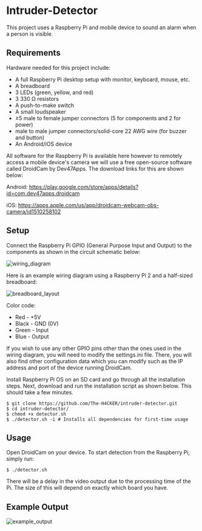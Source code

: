 # Intruder-Detector
This project uses a Raspberry Pi and mobile device to sound an alarm when a person is visible. 

## Requirements
Hardware needed for this project include:
- A full Raspberry Pi desktop setup with monitor, keyboard, mouse, etc.
- A breadboard 
- 3 LEDs (green, yellow, and red)
- 3 330 Ω resistors
- A push-to-make switch
- A small loudspeaker
- ≥5 male to female jumper connectors (5 for components and 2 for power)
- male to male jumper connectors/solid-core 22 AWG wire (for buzzer and button)
- An Android/iOS device

All software for the Raspberry Pi is available here however to remotely access a mobile device's camera we will use a free open-source software called DroidCam by Dev47Apps. 
The download links for this are shown below:

Android: https://play.google.com/store/apps/details?id=com.dev47apps.droidcam

iOS: https://apps.apple.com/us/app/droidcam-webcam-obs-camera/id1510258102

## Setup

Connect the Raspberry Pi GPIO (General Purpose Input and Output) to the components as shown in the circuit schematic below:

![wiring_diagram](https://user-images.githubusercontent.com/66517600/128150007-c6867979-26f9-4659-bc37-539a601ae165.png)

Here is an example wiring diagram using a Raspberry Pi 2 and a half-sized breadboard:

![breadboard_layout](https://user-images.githubusercontent.com/66517600/128152397-84f5ca5a-f20d-4ebb-9bc0-c07c89f33d10.png)

Color code:
- Red - +5V 
- Black - GND (0V)
- Green - Input 
- Blue - Output

If you wish to use any other GPIO pins other than the ones used in the wiring diagram, you will need to modify the settings.ini file. There, you will also find other configuration data which you can modify such as the IP address and port of the device running DroidCam.

Install Raspberry Pi OS on an SD card and go through all the installation steps. 
Next, download and run the installation script as shown below. This should take a few minutes. 

```
$ git clone https://github.com/The-H4CKER/intruder-detector.git
$ cd intruder-detector/
$ chmod +x detector.sh 
$ ./detector.sh -i # Installs all dependencies for first-time usage
```

## Usage

Open DroidCam on your device. To start detection from the Raspberry Pi, simply run:
```
$ ./detector.sh
```
There will be a delay in the video output due to the processing time of the Pi. The size of this will depend on exactly which board you have.

## Example Output

![example_output](https://user-images.githubusercontent.com/66517600/128157693-19d460a1-39a8-4919-b468-a4325cf219f2.png)
